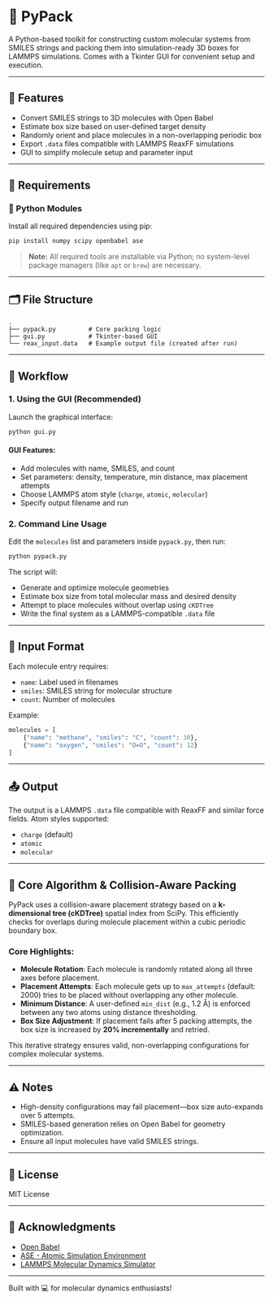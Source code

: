 # 🧬 PyPack

A Python-based toolkit for constructing custom molecular systems from SMILES strings and packing them into simulation-ready 3D boxes for LAMMPS simulations. Comes with a Tkinter GUI for convenient setup and execution.

---

## 🚀 Features

* Convert SMILES strings to 3D molecules with Open Babel
* Estimate box size based on user-defined target density
* Randomly orient and place molecules in a non-overlapping periodic box
* Export `.data` files compatible with LAMMPS ReaxFF simulations
* GUI to simplify molecule setup and parameter input

---

## 🧰 Requirements

### 🐍 Python Modules

Install all required dependencies using pip:

```bash
pip install numpy scipy openbabel ase
```

> **Note:** All required tools are installable via Python; no system-level package managers (like `apt` or `brew`) are necessary.

---

## 🗂️ File Structure

```
.
├── pypack.py         # Core packing logic
├── gui.py            # Tkinter-based GUI
└── reax_input.data   # Example output file (created after run)
```

---

## 🧪 Workflow

### 1. Using the GUI (Recommended)

Launch the graphical interface:

```bash
python gui.py
```

#### GUI Features:

* Add molecules with name, SMILES, and count
* Set parameters: density, temperature, min distance, max placement attempts
* Choose LAMMPS atom style (`charge`, `atomic`, `molecular`)
* Specify output filename and run

### 2. Command Line Usage

Edit the `molecules` list and parameters inside `pypack.py`, then run:

```bash
python pypack.py
```

The script will:

* Generate and optimize molecule geometries
* Estimate box size from total molecular mass and desired density
* Attempt to place molecules without overlap using `cKDTree`
* Write the final system as a LAMMPS-compatible `.data` file

---

## 📅 Input Format

Each molecule entry requires:

* `name`: Label used in filenames
* `smiles`: SMILES string for molecular structure
* `count`: Number of molecules

Example:

```python
molecules = [
    {"name": "methane", "smiles": "C", "count": 30},
    {"name": "oxygen", "smiles": "O=O", "count": 12}
]
```

---

## 📤 Output

The output is a LAMMPS `.data` file compatible with ReaxFF and similar force fields. Atom styles supported:

* `charge` (default)
* `atomic`
* `molecular`

---

## 🧠 Core Algorithm & Collision-Aware Packing

PyPack uses a collision-aware placement strategy based on a **k-dimensional tree (cKDTree)** spatial index from SciPy. This efficiently checks for overlaps during molecule placement within a cubic periodic boundary box.

### Core Highlights:

* **Molecule Rotation**: Each molecule is randomly rotated along all three axes before placement.
* **Placement Attempts**: Each molecule gets up to `max_attempts` (default: 2000) tries to be placed without overlapping any other molecule.
* **Minimum Distance**: A user-defined `min_dist` (e.g., 1.2 Å) is enforced between any two atoms using distance thresholding.
* **Box Size Adjustment**: If placement fails after 5 packing attempts, the box size is increased by **20% incrementally** and retried.

This iterative strategy ensures valid, non-overlapping configurations for complex molecular systems.

---

## ⚠️ Notes

* High-density configurations may fail placement—box size auto-expands over 5 attempts.
* SMILES-based generation relies on Open Babel for geometry optimization.
* Ensure all input molecules have valid SMILES strings.

---

## 📜 License

MIT License

---

## 🙌 Acknowledgments

* [Open Babel](https://openbabel.org/)
* [ASE - Atomic Simulation Environment](https://wiki.fysik.dtu.dk/ase/)
* [LAMMPS Molecular Dynamics Simulator](https://lammps.org)

---

Built with 💻 for molecular dynamics enthusiasts!
